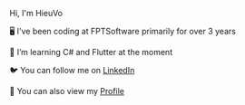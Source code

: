 Hi, I'm HieuVo

🖥️ I've been coding at FPTSoftware primarily for over 3 years

🦀 I’m learning C# and Flutter at the moment

🐦 You can follow me on [LinkedIn](https://www.linkedin.com/in/hieu-vo-7b21971ab/)

🎤 You can also view my [Profile](https://portfolio.hvtauthor.com/)
